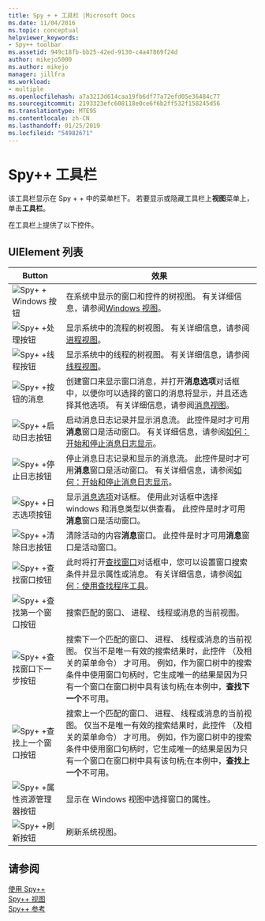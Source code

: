 ```yaml
---
title: Spy + + 工具栏 |Microsoft Docs
ms.date: 11/04/2016
ms.topic: conceptual
helpviewer_keywords:
- Spy++ toolbar
ms.assetid: 949c18fb-bb25-42ed-9130-c4a47869f24d
author: mikejo5000
ms.author: mikejo
manager: jillfra
ms.workload:
- multiple
ms.openlocfilehash: a7a3213d614caa19fb6df77a72efd05e36484c77
ms.sourcegitcommit: 2193323efc608118e0ce6f6b2ff532f158245d56
ms.translationtype: MTE95
ms.contentlocale: zh-CN
ms.lasthandoff: 01/25/2019
ms.locfileid: "54982671"
---
```

# <a name="spy-toolbar"></a>Spy++ 工具栏
该工具栏显示在 Spy + + 中的菜单栏下。 若要显示或隐藏工具栏上**视图**菜单上，单击**工具栏**。  
  
 在工具栏上提供了以下控件。  
  
## <a name="uielement-list"></a>UIElement 列表  
  
|Button|效果|  
|------------|------------|  
|![Spy&#43; &#43; Windows 按钮](../debugger/media/icon_spy--_windows.gif "Icon_Spy + + （_w)")|在系统中显示的窗口和控件的树视图。 有关详细信息，请参阅[Windows 视图](../debugger/windows-view.md)。|  
|![Spy&#43; &#43;处理按钮](../debugger/media/icon_spy--_processes.gif "Icon_Spy + + _Processes")|显示系统中的流程的树视图。 有关详细信息，请参阅[进程视图](../debugger/processes-view.md)。|  
|![Spy&#43; &#43;线程按钮](../debugger/media/icon_spy--_threads.gif "Icon_Spy + + _Threads")|显示系统中的线程的树视图。 有关详细信息，请参阅[线程视图](../debugger/threads-view.md)。|  
|![Spy&#43; &#43;按钮的消息](../debugger/media/icon_spy--_messages.gif "Icon_Spy + + 消息 （_m)")|创建窗口来显示窗口消息，并打开**消息选项**对话框中，以便你可以选择的窗口的消息将显示，并且还选择其他选项。 有关详细信息，请参阅[消息视图](../debugger/messages-view.md)。|  
|![Spy&#43; &#43;启动日志按钮](../debugger/media/icon_spy--_startlog.gif "Icon_Spy + + _StartLog")|启动消息日志记录并显示消息流。 此控件是时才可用**消息**窗口是活动窗口。 有关详细信息，请参阅[如何：开始和停止消息日志显示](../debugger/how-to-start-and-stop-the-message-log-display.md)。|  
|![Spy&#43; &#43;停止日志按钮](../debugger/media/icon_spy--_stoplog.gif "Icon_Spy + + _StopLog")|停止消息日志记录和显示的消息流。 此控件是时才可用**消息**窗口是活动窗口。 有关详细信息，请参阅[如何：开始和停止消息日志显示](../debugger/how-to-start-and-stop-the-message-log-display.md)。|  
|![Spy&#43; &#43;日志选项按钮](../debugger/media/icon_spy--_logoptions.gif "Icon_Spy + + _LogOptions")|显示[消息选项](../debugger/message-options-dialog-box.md)对话框。 使用此对话框中选择 windows 和消息类型以供查看。 此控件是时才可用**消息**窗口是活动窗口。|  
|![Spy&#43; &#43;清除日志按钮](../debugger/media/spy--_clearlog.gif "Spy + + _ClearLog")|清除活动的内容**消息**窗口。 此控件是时才可用**消息**窗口是活动窗口。|  
|![Spy&#43; &#43;查找窗口按钮](../debugger/media/icon_spy--_findwindow.gif "Icon_Spy + + _FindWindow")|此时将打开[查找窗口](../debugger/find-window-dialog-box.md)对话框中，您可以设置窗口搜索条件并显示属性或消息。 有关详细信息，请参阅[如何：使用查找程序工具](../debugger/how-to-use-the-finder-tool.md)。|  
|![Spy&#43; &#43;查找第一个窗口按钮](../debugger/media/icon_spy--_window.gif "Icon_Spy + + _Window")|搜索匹配的窗口、 进程、 线程或消息的当前视图。|  
|![Spy&#43; &#43;查找窗口下一步按钮](../debugger/media/icon_spy--_nextwindow.gif "Icon_Spy + + _NextWindow")|搜索下一个匹配的窗口、 进程、 线程或消息的当前视图。 仅当不是唯一有效的搜索结果时，此控件 （及相关的菜单命令） 才可用。 例如，作为窗口树中的搜索条件中使用窗口句柄时，它生成唯一的结果是因为只有一个窗口在窗口树中具有该句柄;在本例中，**查找下一个**不可用。|  
|![Spy&#43; &#43;查找上一个窗口按钮](../debugger/media/icon_spy--_prevwindow.gif "Icon_Spy + + _PrevWindow")|搜索上一个匹配的窗口、 进程、 线程或消息的当前视图。 仅当不是唯一有效的搜索结果时，此控件 （及相关的菜单命令） 才可用。 例如，作为窗口树中的搜索条件中使用窗口句柄时，它生成唯一的结果是因为只有一个窗口在窗口树中具有该句柄;在本例中，**查找上一个**不可用。|  
|![Spy&#43; &#43;属性资源管理器按钮](../debugger/media/icon_spy--_propexp.gif "Icon_Spy + + _PropExp")|显示在 Windows 视图中选择窗口的属性。|  
|![Spy&#43; &#43;刷新按钮](../debugger/media/icon_spy--_refresh.gif "Icon_Spy + + （_r)")|刷新系统视图。|  
  
## <a name="see-also"></a>请参阅  
 [使用 Spy++](../debugger/using-spy-increment.md)   
 [Spy++ 视图](../debugger/spy-increment-views.md)   
 [Spy++ 参考](../debugger/spy-increment-reference.md)